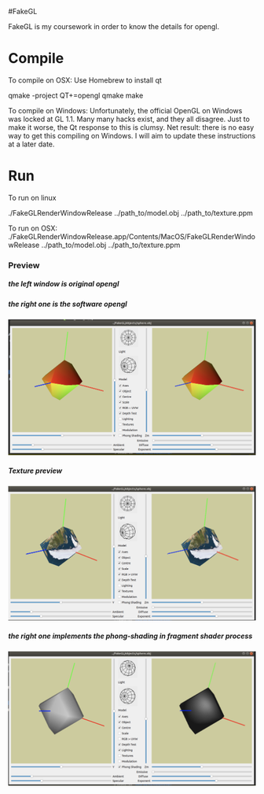 
#FakeGL

FakeGL is my coursework in order to know the details for opengl.

# Compile 
To compile on OSX:
Use Homebrew to install qt

qmake -project QT+=opengl
qmake
make

To compile on Windows:
Unfortunately, the official OpenGL on Windows was locked at GL 1.1.  Many many hacks exist, and they all disagree.
Just to make it worse, the Qt response to this is clumsy.  Net result: there is no easy way to get this compiling on Windows.
I will aim to update these instructions at a later date.

# Run
To run on linux

./FakeGLRenderWindowRelease ../path_to/model.obj ../path_to/texture.ppm

To run on OSX:
./FakeGLRenderWindowRelease.app/Contents/MacOS/FakeGLRenderWindowRelease  ../path_to/model.obj ../path_to/texture.ppm

### Preview 

##### the left window is original opengl 
##### the right one is the software opengl


<img src="Color.png">

##### Texture preview
<img src="Texture.png">

##### the right one implements the phong-shading in fragment shader process
<img src="Lighting.png">